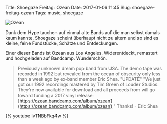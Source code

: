 Title: Shoegaze Freitag: Ozean
Date: 2017-01-06 11:45
Slug: shoegaze-freitag-ozean
Tags: music, shoegaze

![Ozean]({static}/images/ozean-ozean.jpg)

Dank dem Hype tauchen auf einmal alte Bands auf die man selbst damals kaum kannte. Shoegaze scheint überhaupt nicht zu altern und so sind es kleine, feine Fundstücke, Schätze und Entdeckungen.

Einer dieser Bands ist Ozean aus Los Angeles. Widerentdeckt, remastert und hochgeladen auf Bandcamp. Wunderschön.

> Previously unknown dream pop band from USA. The demo tape was recorded in 1992 but revealed from the ocean of obscurity only less than a week ago by ex-band member Eric Shea. "UPDATE" "We just got our 1992 recordings mastered by Tim Green of Louder Studios. They're now available for download and all proceeds from will go toward funding a 2017 vinyl release: [https://ozean.bandcamp.com/album/ozean](https://ozean.bandcamp.com/album/ozean) " Thanks! - Eric Shea

{% youtube IvTNBbFkq4w %}
